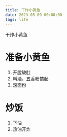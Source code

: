 ```yaml
---
title: 干炸小黄鱼
date: 2023-05-09 00:00:00
tags: life
---
```

干炸小黄鱼

# 准备小黄鱼
1. 开膛破肚
2. 料酒，五香粉搞起
3. 滚面粉

# 炒饭
1. 下油
2. 热油开炸